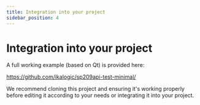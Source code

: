```yaml
---
title: Integration into your project
sidebar_position: 4
---
```


# Integration into your project

A full working example (based on Qt) is provided here:

https://github.com/ikalogic/sp209api-test-minimal/


We recommend cloning this project and ensuring it's working properly before editing it according to your needs or integrating it into your project.
